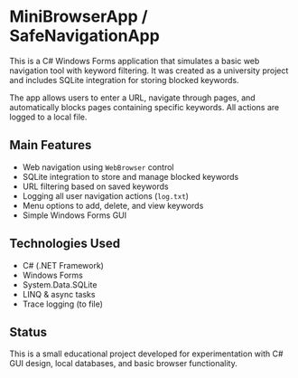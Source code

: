 # MiniBrowserApp / SafeNavigationApp


This is a C# Windows Forms application that simulates a basic web navigation tool with keyword filtering. It was created as a university project and includes SQLite integration for storing blocked keywords.

The app allows users to enter a URL, navigate through pages, and automatically blocks pages containing specific keywords. All actions are logged to a local file.

## Main Features

- Web navigation using `WebBrowser` control
- SQLite integration to store and manage blocked keywords
- URL filtering based on saved keywords
- Logging all user navigation actions (`log.txt`)
- Menu options to add, delete, and view keywords
- Simple Windows Forms GUI

## Technologies Used

- C# (.NET Framework)
- Windows Forms
- System.Data.SQLite
- LINQ & async tasks
- Trace logging (to file)

## Status

This is a small educational project developed for experimentation with C# GUI design, local databases, and basic browser functionality.
